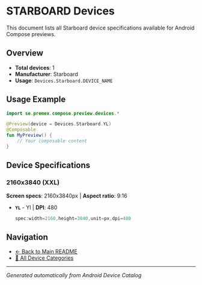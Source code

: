 # STARBOARD Devices

This document lists all Starboard device specifications available for Android Compose previews.

## Overview

- **Total devices**: 1
- **Manufacturer**: Starboard
- **Usage**: `Devices.Starboard.DEVICE_NAME`

## Usage Example

```kotlin
import se.premex.compose.preview.devices.*

@Preview(device = Devices.Starboard.YL)
@Composable
fun MyPreview() {
    // Your composable content
}
```

## Device Specifications

### 2160x3840 (XXL)

**Screen specs**: 2160x3840px | **Aspect ratio**: 9:16

- **`YL`** - Yl | **DPI**: 480
  ```kotlin
  spec:width=2160,height=3840,unit=px,dpi=480
  ```

## Navigation

- [← Back to Main README](../../README.md)
- [📱 All Device Categories](../README.md)

---
*Generated automatically from Android Device Catalog*
